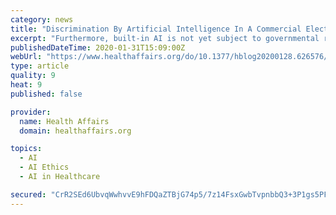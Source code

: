 ```yaml
---
category: news
title: "Discrimination By Artificial Intelligence In A Commercial Electronic Health Record—A Case Study"
excerpt: "Furthermore, built-in AI is not yet subject to governmental regulation. As implementation of AI in health care grows, it will be important to clarify who bears the responsibility for ethics and regulatory oversight. The FDA recently released draft guidance for regulation of clinical decision support (CDS) software, which includes areas where ..."
publishedDateTime: 2020-01-31T15:09:00Z
webUrl: "https://www.healthaffairs.org/do/10.1377/hblog20200128.626576/full/?mc_cid=36fa9a9560&mc_eid=98c6b29a97"
type: article
quality: 9
heat: 9
published: false

provider:
  name: Health Affairs
  domain: healthaffairs.org

topics:
  - AI
  - AI Ethics
  - AI in Healthcare

secured: "CrR2SEd6UbvqWwhvvE9hFDQaZTBjG74p5/7z14FsxGwbTvpnbbQ3+3P1gs5PFDDYtRzZ7It2ED+kPCVRD0P+gdDm9raUjbA/tQjAr5QJbJxEBi9MJloRnKo86VpWTVTFS5PYNdua2OCweA72XHWNOkq8/ZkuYo2c97Ti3fOQWeYm3ck+2TDJm2kh+VwfoOHoofYn8vhgrM+Ap9kbjjrxJmMZdW2XG8W2elh9kwskbqOMgRgSzBLztdVwrPnluJ0ghwtiES2LxmxknI22dzHBh3kiabW0FMiKjVhLKsroH9OERxqbjYfEPgrg83lnHcxT+I1YsW0fvVv0f8Vj2J0dr8OHq/wZCyEQMLCPGKitQGGy66lctHx0xP0ayHzUWkqhUsga3Mt5KmO/O9t4X+NxeXEifzehh+6rVSXOH8lWwkOLV24YujHs8rdobuBeMKjisaxzMOeYnLg0NXlIyKC4uIBDB2WWggLWCFqlMbJfzxg=;zGj63HA7kbP4hhDIteDIdQ=="
---
```


